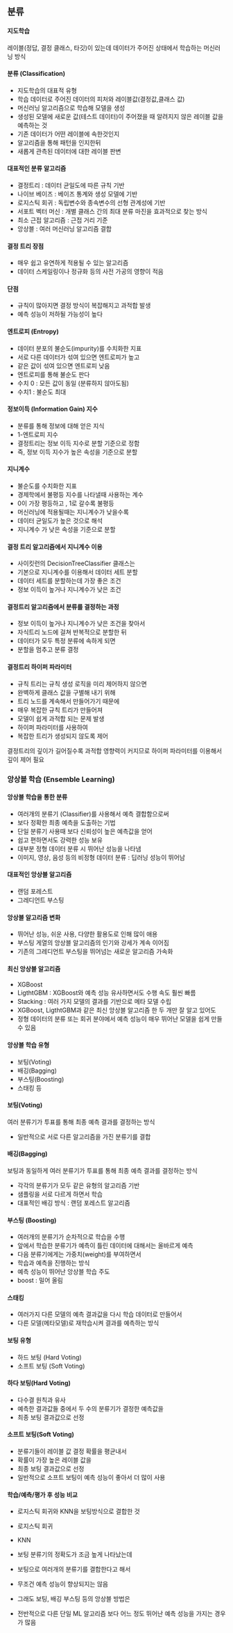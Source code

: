 ## 분류



#### 지도학습

레이블(정답, 결정 클래스, 타깃)이 있는데 데이터가 주어진 상태에서 학습하는 머신러닝 방식



#### 분류 (Classification)

- 지도학습의 대표적 유형
- 학습 데이터로 주어진 데이터의 피처와 레이블값(결정값,클래스 값)
- 머신러닝 알고리즘으로 학습해 모델을 생성
- 생성된 모델에 새로운 값(테스트 데이터)이 주어졌을 때 알려지지 않은 레이블 값을 예측하는 것
- 기존 데이터가 어떤 레이블에 속한것인지
- 알고리즘을 통해 패턴을 인지한뒤
- 새롭게 관측된 데이터에 대한 레이블 판변



#### 대표적인 분류 알고리즘

- 결정트리 : 데이터 균일도에 따른 규칙 기반
- 나이브 베이즈 : 베이즈 통계와 생성 모델에 기반
- 로지스틱 회귀 : 독립변수와 종속변수의 선형 관계성에 기반
- 서포트 벡터 머신 : 개별 클래스 간의 최대 분류 마진을 효과적으로 찾는 방식
- 최소 근접 알고리즘 : 근접 거리 기준
- 앙상블 : 여러 머신러닝 알고리즘 결합



#### 결정 트리 장점

- 매우 쉽고 유연하게 적용될 수 있는 알고리즘
- 데이터 스케일링이나 정규화 등의 사전 가공의 영향이 적음

#### 단점

- 규칙이 많아지면 결정 방식이 복잡해지고 과적합 발생
- 예측 성능이 저하될 가능성이 높다



#### 엔트로피 (Entropy)

- 데이터 분포의 불순도(impurity)를 수치화한 지표
- 서로 다른 데이터가 섞여 있으면 엔트로피가 높고
- 같은 값이 섞여 있으면 엔트로피 낮음
- 엔트로피를 통해 불순도 판다
- 수치 0  :  모든 값이 동일 (분류하지 않아도됨)
- 수치1 : 불순도 최대



#### 정보이득 (Information Gain) 지수

- 분류를 통해 정보에 대해 얻은 지식
- 1-엔트로피 지수
- 결정트리는 정보 이득 지수로 분할 기준으로 정함
- 즉, 정보 이득 지수가 높은 속성을 기준으로 분할



#### 지니계수

- 불순도를 수치화한 지표
- 경제학에서 불평등 지수를 나타낼때 사용하는 계수
- 0이 가장 평등하고 , 1로 갈수록 불평등
- 머신러닝에 적용될때는 지니계수가 낮을수록
- 데이터 균일도가 높은 것으로 해석
- 지니계수 가 낮은 속성을 기준으로 분할



#### 결정 트리 알고리즘에서 지니계수 이용

- 사이킷런의 DecisionTreeClassifier 클래스는
- 기본으로 지니계수를 이용해서 데이터 세트 분할
- 데이터 세트를 분할하는데 가장 좋은 조건
- 정보 이득이 높거나 지니계수가 낮은 조건



#### 결정트리 알고리즘에서 분류를 결정하는 과정

- 정보 이득이 높거나 지니계수가 낮은 조건을 찾아서
- 자식트리 노드에 걸쳐 반복적으로 분할한 뒤
- 데이터가 모두 특정 분류에 속하게 되면
- 분할을 멈추고 분류 결정



#### 결정트리 하이퍼 파라미터

- 규칙 트리는 규칙 생성 로직을 미리 제어하지 않으면
- 완벽하게 클래스 값을 구별해 내기 위해
- 트리 노드를 계속해서 만들어가기 때문에
- 매우 복잡한 규칙 트리가 만들어져
- 모델이 쉽게 과적합 되는 문제 발생
- 하이퍼 파라미터를 사용하여
- 복잡한 트리가 생성되지 않도록 제어



결정트리의 깊이가 길어질수록 과적합 영향력이 커지므로 하이퍼 파라미터를 이용해서 깊이 제어 필요



### 앙상블 학습 (Ensemble Learning)



#### 앙상블 학습을 통한 분류

- 여러개의 분류기 (Classifier)를 사용해서 예측 결합함으로써
- 보다 정확한 최종 예측을 도출하는 기법
- 단일 분류기 사용때 보다 신뢰성이 높은 예측값을 얻어
- 쉽고 편하면서도 강력한 성능 보유
- 대부분 정형 데이터 분류 시 뛰어난 성능을 나타냄
- 이미지, 영상, 음성 등의 비정형 데이터 분류 : 딥러닝 성능이 뛰어남



#### 대표적인 앙상블 알고리즘

- 랜덤 포레스트
- 그레디언트 부스팅



#### 앙상블 알고리즘 변화

- 뛰어난 성능, 쉬운 사용, 다양한 활용도로 인해 많이 애용
- 부스팅 게열의 앙상블  알고리즘의 인기와 강세가 계속 이어짐
- 기존의 그레디언트 부스팅을 뛰어넘는 새로운 알고리즘 가속화



#### 최신 앙상블 알고리즘

- XGBoost
- LigthtGBM : XGBoost와 예측 성능 유사하면서도 수행 속도 훨씬 빠름
- Stacking : 여러 가지 모델의 결과를 기반으로 메타 모델 수립
- XGBoost, LigthtGBM과 같은 최신 앙상블 알고리즘 한 두 개만 잘 알고 있어도
- 정형 데이터의 분류 또는 회귀 분야에서 예측 성능이 매우 뛰어난 모델을 쉽게 만들 수 있음



#### 앙상블 학습 유형

- 보팅(Voting)
- 배깅(Bagging)
- 부스팅(Boosting)
- 스태킹 등



#### 보팅(Voting)

여러 분류기가 투표를 통해 최종 예측 결과를 결정하는 방식

- 일반적으로 서로 다른 알고리즘을 가진 분류기를 결합



#### 배깅(Bagging)

보팅과 동일하게 여러 분류기가 투표를 통해 최종 예측 결과를 결정하는 방식

- 각각의 분류기가 모두 같은 유형의 알고리즘 기반
- 샘플링을 서로 다르게 하면서 학습
- 대표적인 배깅 방식 : 랜덤 포레스트 알고리즘



#### 부스팅 (Boosting)

- 여러개의 분류기가 순차적으로 학습을 수행
- 앞에서 학습한 분류기가 예측이 틀린 데이터에 대해서는 올바르게 예측
- 다음 분류기에게는 가중치(weight)를 부여하면서
- 학습과 예측을 진행하는 방식
- 예측 성능이 뛰어난 앙상블 학습 주도
- boost : 밀어 올림



#### 스태킹

- 여러가지 다른 모델의 예측 결과값을 다시 학습 데이터로 만들어서
- 다른 모델(메타모델)로 재학습시켜 결과를 예측하는 방식



#### 보팅 유형

- 하드 보팅 (Hard Voting)
- 소프트 보팅 (Soft Voting)



#### 하다 보팅(Hard Voting)

- 다수결 원칙과 유사
- 예측한 결과값들 중에서 두 수의 분류기가 결정한 예측값을
- 최종 보팅 결과값으로 선정



#### 소프트 보팅(Soft Voting)

- 분류기들이 레이블 값 결정 확률을 평균내서
- 확률이 가장 높은 레이블 값을 
- 최종 보팅 결과값으로 선정
- 일반적으로 소프트 보팅이 예측 성능이 좋아서 더 많이 사용



#### 학습/예측/평가 후 성능 비교 

- 로지스틱 회귀와 KNN을 보팅방식으로 결합한 것
- 로지스틱 회귀
- KNN



- 보팅 분류기의 정확도가 조금 높게 나타났는데 
- 보팅으로 여러개의 분류기를 결합한다고 해서
-  무조건 예측 성능이 향상되지는 않음 



- 그래도 보팅, 배깅 부스팅 등의 앙상블 방법은
-  전반적으로 다른 단일 ML 알고리즘 보다 어느 정도 뛰어난 예측 성능을 가지는 경우가 많음

